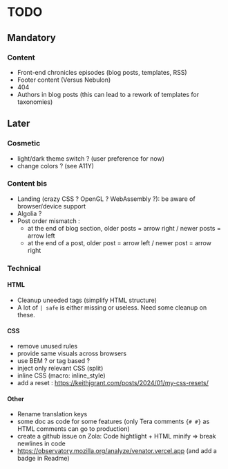 # TODO

## Mandatory

### Content

- Front-end chronicles episodes (blog posts, templates, RSS)
- Footer content (Versus Nebulon)
- 404
- Authors in blog posts (this can lead to a rework of templates for taxonomies)

## Later

### Cosmetic

- light/dark theme switch ? (user preference for now)
- change colors ? (see A11Y)

### Content bis

- Landing (crazy CSS ? OpenGL ? WebAssembly ?): be aware of browser/device support
- Algolia ?
- Post order mismatch :
  - at the end of blog section, older posts = arrow right / newer posts = arrow left
  - at the end of a post, older post = arrow left / newer post = arrow right

### Technical

#### HTML

- Cleanup uneeded tags (simplify HTML structure)
- A lot of `| safe` is either missing or useless. Need some cleanup on these.

#### CSS

- remove unused rules
- provide same visuals across browsers
- use BEM ? or tag based ?
- inject only relevant CSS (split)
- inline CSS (macro: inline_style)
- add a reset : <https://keithjgrant.com/posts/2024/01/my-css-resets/>

#### Other

- Rename translation keys
- some doc as code for some features (only Tera comments `{# #}` as HTML comments can go to production)
- create a github issue on Zola: Code hightlight + HTML minify => break newlines in code
- <https://observatory.mozilla.org/analyze/venator.vercel.app> (and add a badge in Readme)
